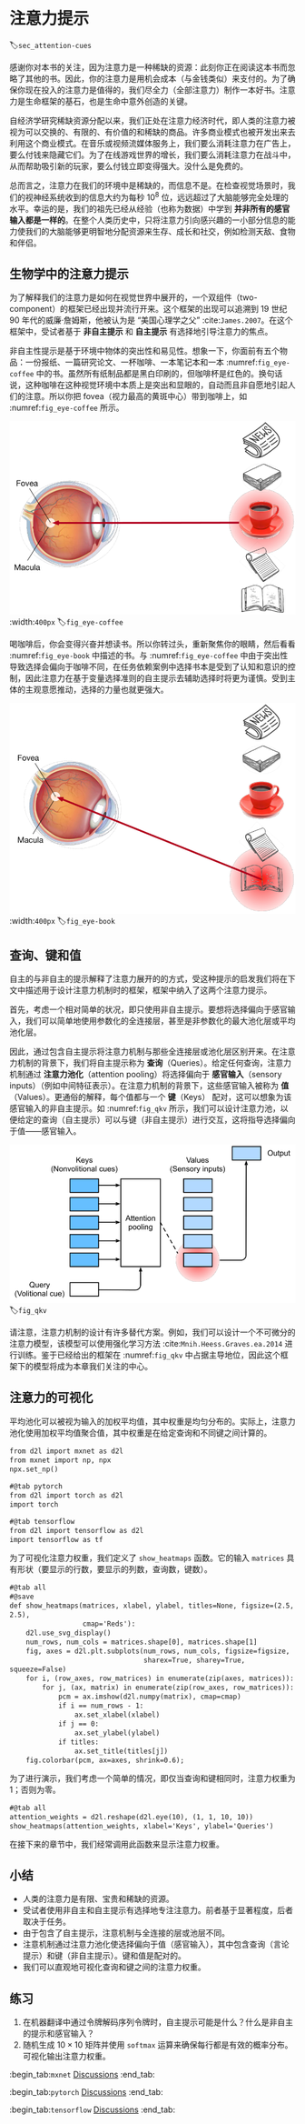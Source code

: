 # 注意力提示
:label:`sec_attention-cues`

感谢你对本书的关注，因为注意力是一种稀缺的资源：此刻你正在阅读这本书而忽略了其他的书。因此，你的注意力是用机会成本（与金钱类似）来支付的。为了确保你现在投入的注意力是值得的，我们尽全力（全部注意力）制作一本好书。注意力是生命框架的基石，也是生命中意外创造的关键。

自经济学研究稀缺资源分配以来，我们正处在注意力经济时代，即人类的注意力被视为可以交换的、有限的、有价值的和稀缺的商品。许多商业模式也被开发出来去利用这个商业模式。在音乐或视频流媒体服务上，我们要么消耗注意力在广告上，要么付钱来隐藏它们。为了在线游戏世界的增长，我们要么消耗注意力在战斗中，从而帮助吸引新的玩家，要么付钱立即变得强大。没什么是免费的。

总而言之，注意力在我们的环境中是稀缺的，而信息不是。在检查视觉场景时，我们的视神经系统收到的信息大约为每秒 $10^8$ 位，远远超过了大脑能够完全处理的水平。幸运的是，我们的祖先已经从经验（也称为数据）中学到 **并非所有的感官输入都是一样的**。在整个人类历史中，只将注意力引向感兴趣的一小部分信息的能力使我们的大脑能够更明智地分配资源来生存、成长和社交，例如检测天敌、食物和伴侣。

## 生物学中的注意力提示

为了解释我们的注意力是如何在视觉世界中展开的，一个双组件（two-component）的框架已经出现并流行开来。这个框架的出现可以追溯到 19 世纪 90 年代的威廉·詹姆斯，他被认为是 “美国心理学之父” :cite:`James.2007`。在这个框架中，受试者基于 **非自主提示** 和 **自主提示** 有选择地引导注意力的焦点。

非自主性提示是基于环境中物体的突出性和易见性。想象一下，你面前有五个物品：一份报纸、一篇研究论文、一杯咖啡、一本笔记本和一本 :numref:`fig_eye-coffee` 中的书。虽然所有纸制品都是黑白印刷的，但咖啡杯是红色的。换句话说，这种咖啡在这种视觉环境中本质上是突出和显眼的，自动而且非自愿地引起人们的注意。所以你把 fovea（视力最高的黄斑中心）带到咖啡上，如 :numref:`fig_eye-coffee` 所示。

![使用基于突出性的非自主提示（红杯子，非纸张），注意力是无意识地指向了咖啡。](../img/eye-coffee.svg)
:width:`400px`
:label:`fig_eye-coffee`

喝咖啡后，你会变得兴奋并想读书。所以你转过头，重新聚焦你的眼睛，然后看看 :numref:`fig_eye-book` 中描述的书。与 :numref:`fig_eye-coffee` 中由于突出性导致选择会偏向于咖啡不同，在任务依赖案例中选择书本是受到了认知和意识的控制，因此注意力在基于变量选择准则的自主提示去辅助选择时将更为谨慎。受到主体的主观意愿推动，选择的力量也就更强大。

![Using the volitional cue (want to read a book) that is task-dependent, attention is directed to the book under volitional control.](../img/eye-book.svg)
:width:`400px`
:label:`fig_eye-book`

## 查询、键和值

自主的与非自主的提示解释了注意力展开的的方式，受这种提示的启发我们将在下文中描述用于设计注意力机制时的框架，框架中纳入了这两个注意力提示。

首先，考虑一个相对简单的状况，即只使用非自主提示。要想将选择偏向于感官输入，我们可以简单地使用参数化的全连接层，甚至是非参数化的最大池化层或平均池化层。

因此，通过包含自主提示将注意力机制与那些全连接层或池化层区别开来。在注意力机制的背景下，我们将自主提示称为 **查询**（Queries）。给定任何查询，注意力机制通过 **注意力池化**（attention pooling）将选择偏向于 **感官输入**（sensory inputs）（例如中间特征表示）。在注意力机制的背景下，这些感官输入被称为 **值**（Values）。更通俗的解释，每个值都与一个 **键**（Keys） 配对，这可以想象为该感官输入的非自主提示。如 :numref:`fig_qkv` 所示，我们可以设计注意力池，以便给定的查询（自主提示）可以与键（非自主提示）进行交互，这将指导选择偏向于值——感官输入。

![注意力机制通过注意力池化将 **查询**（自主提示）和 **键**（非自主提示）合并在一起实现对 **值**（感官输入）的选择偏向。](../img/qkv.svg)
:label:`fig_qkv`

请注意，注意力机制的设计有许多替代方案。例如，我们可以设计一个不可微分的注意力模型，该模型可以使用强化学习方法 :cite:`Mnih.Heess.Graves.ea.2014` 进行训练。鉴于已经给出的框架在 :numref:`fig_qkv` 中占据主导地位，因此这个框架下的模型将成为本章我们关注的中心。

## 注意力的可视化

平均池化可以被视为输入的加权平均值，其中权重是均匀分布的。实际上，注意力池化使用加权平均值聚合值，其中权重是在给定查询和不同键之间计算的。

```{.python .input}
from d2l import mxnet as d2l
from mxnet import np, npx
npx.set_np()
```

```{.python .input}
#@tab pytorch
from d2l import torch as d2l
import torch
```

```{.python .input}
#@tab tensorflow
from d2l import tensorflow as d2l
import tensorflow as tf
```

为了可视化注意力权重，我们定义了 `show_heatmaps` 函数。它的输入 `matrices` 具有形状（要显示的行数，要显示的列数，查询数，键数）。

```{.python .input}
#@tab all
#@save
def show_heatmaps(matrices, xlabel, ylabel, titles=None, figsize=(2.5, 2.5),
                  cmap='Reds'):
    d2l.use_svg_display()
    num_rows, num_cols = matrices.shape[0], matrices.shape[1]
    fig, axes = d2l.plt.subplots(num_rows, num_cols, figsize=figsize,
                                 sharex=True, sharey=True, squeeze=False)
    for i, (row_axes, row_matrices) in enumerate(zip(axes, matrices)):
        for j, (ax, matrix) in enumerate(zip(row_axes, row_matrices)):
            pcm = ax.imshow(d2l.numpy(matrix), cmap=cmap)
            if i == num_rows - 1:
                ax.set_xlabel(xlabel)
            if j == 0:
                ax.set_ylabel(ylabel)
            if titles:
                ax.set_title(titles[j])
    fig.colorbar(pcm, ax=axes, shrink=0.6);
```

为了进行演示，我们考虑一个简单的情况，即仅当查询和键相同时，注意力权重为 1；否则为零。

```{.python .input}
#@tab all
attention_weights = d2l.reshape(d2l.eye(10), (1, 1, 10, 10))
show_heatmaps(attention_weights, xlabel='Keys', ylabel='Queries')
```

在接下来的章节中，我们经常调用此函数来显示注意力权重。

## 小结

* 人类的注意力是有限、宝贵和稀缺的资源。
* 受试者使用非自主和自主提示有选择地专注注意力。前者基于显著程度，后者取决于任务。
* 由于包含了自主提示，注意机制与全连接的层或池层不同。
* 注意机制通过注意力池化使选择偏向于值（感官输入），其中包含查询（言论提示）和键（非自主提示）。键和值是配对的。
* 我们可以直观地可视化查询和键之间的注意力权重。

## 练习

1. 在机器翻译中通过令牌解码序列令牌时，自主提示可能是什么？什么是非自主的提示和感官输入？
1. 随机生成 $10 \times 10$ 矩阵并使用 `softmax` 运算来确保每行都是有效的概率分布。可视化输出注意力权重。

:begin_tab:`mxnet`
[Discussions](https://discuss.d2l.ai/t/1596)
:end_tab:

:begin_tab:`pytorch`
[Discussions](https://discuss.d2l.ai/t/1592)
:end_tab:

:begin_tab:`tensorflow`
[Discussions](https://discuss.d2l.ai/t/1710)
:end_tab:
